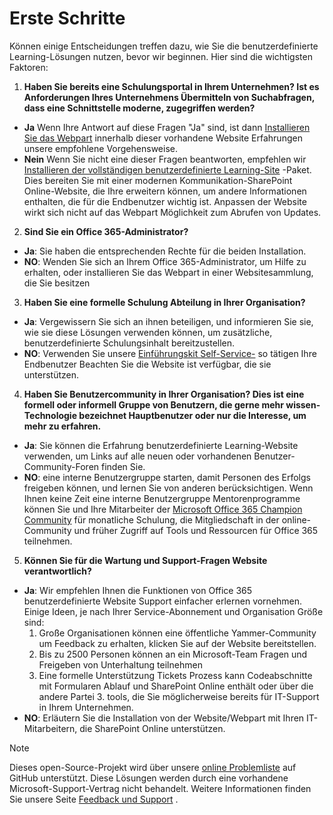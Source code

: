 # <a name="get-started"></a>Erste Schritte

Können einige Entscheidungen treffen dazu, wie Sie die benutzerdefinierte Learning-Lösungen nutzen, bevor wir beginnen.  Hier sind die wichtigsten Faktoren:

1. **Haben Sie bereits eine Schulungsportal in Ihrem Unternehmen?  Ist es Anforderungen Ihres Unternehmens Übermitteln von Suchabfragen, dass eine Schnittstelle moderne, zugegriffen werden?**

- **Ja** Wenn Ihre Antwort auf diese Fragen "Ja" sind, ist dann [Installieren Sie das Webpart](installwebpart.md) innerhalb dieser vorhandene Website Erfahrungen unsere empfohlene Vorgehensweise.
- **Nein** Wenn Sie nicht eine dieser Fragen beantworten, empfehlen wir [Installieren der vollständigen benutzerdefinierte Learning-Site](installsitepackage.md) -Paket.  Dies bereiten Sie mit einer modernen Kommunikation-SharePoint Online-Website, die Ihre erweitern können, um andere Informationen enthalten, die für die Endbenutzer wichtig ist.  Anpassen der Website wirkt sich nicht auf das Webpart Möglichkeit zum Abrufen von Updates. 

2. **Sind Sie ein Office 365-Administrator?**

- **Ja**: Sie haben die entsprechenden Rechte für die beiden Installation.
- **NO**: Wenden Sie sich an Ihrem Office 365-Administrator, um Hilfe zu erhalten, oder installieren Sie das Webpart in einer Websitesammlung, die Sie besitzen

3. **Haben Sie eine formelle Schulung Abteilung in Ihrer Organisation?**

- **Ja**: Vergewissern Sie sich an ihnen beteiligen, und informieren Sie sie, wie sie diese Lösungen verwenden können, um zusätzliche, benutzerdefinierte Schulungsinhalt bereitzustellen.
- **NO**: Verwenden Sie unsere [Einführungskit Self-Service-](driveadoption.md) so tätigen Ihre Endbenutzer Beachten Sie die Website ist verfügbar, die sie unterstützen.

4. **Haben Sie Benutzercommunity in Ihrer Organisation?  Dies ist eine formell oder informell Gruppe von Benutzern, die gerne mehr wissen-Technologie bezeichnet Hauptbenutzer oder nur die Interesse, um mehr zu erfahren.**

- **Ja**: Sie können die Erfahrung benutzerdefinierte Learning-Website verwenden, um Links auf alle neuen oder vorhandenen Benutzer-Community-Foren finden Sie.
- **NO**: eine interne Benutzergruppe starten, damit Personen des Erfolgs freigeben können, und lernen Sie von anderen berücksichtigen.  Wenn Ihnen keine Zeit eine interne Benutzergruppe Mentorenprogramme können Sie und Ihre Mitarbeiter der [Microsoft Office 365 Champion Community](https://aka.ms/O365Champions) für monatliche Schulung, die Mitgliedschaft in der online-Community und früher Zugriff auf Tools und Ressourcen für Office 365 teilnehmen.

5.  **Können Sie für die Wartung und Support-Fragen Website verantwortlich?**

- **Ja**: Wir empfehlen Ihnen die Funktionen von Office 365 benutzerdefinierte Website Support einfacher erlernen vornehmen.  Einige Ideen, je nach Ihrer Service-Abonnement und Organisation Größe sind:
    1. Große Organisationen können eine öffentliche Yammer-Community um Feedback zu erhalten, klicken Sie auf der Website bereitstellen.
    2. Bis zu 2500 Personen können an ein Microsoft-Team Fragen und Freigeben von Unterhaltung teilnehmen
    3. Eine formelle Unterstützung Tickets Prozess kann Codeabschnitte mit Formularen Ablauf und SharePoint Online enthält oder über die andere Partei 3. tools, die Sie möglicherweise bereits für IT-Support in Ihrem Unternehmen. 
- **NO**: Erläutern Sie die Installation von der Website/Webpart mit Ihren IT-Mitarbeitern, die SharePoint Online unterstützen.  

> [!NOTE]
> Dieses open-Source-Projekt wird über unsere [online Problemliste](https://github.com/MicrosoftDocs/OfficeDocs-CustomLearning-pr/issues) auf GitHub unterstützt. Diese Lösungen werden durch eine vorhandene Microsoft-Support-Vertrag nicht behandelt.  Weitere Informationen finden Sie unsere Seite [Feedback und Support](feedback.md) .

